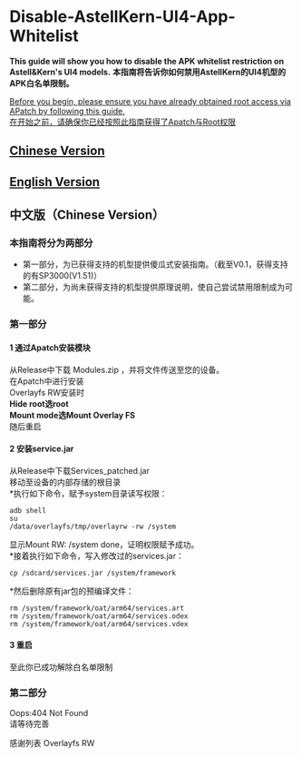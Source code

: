 # Disable-AstellKern-UI4-App-Whitelist

**This guide will show you how to disable the APK whitelist restriction on Astell&Kern's UI4 models.**
**本指南将告诉你如何禁用AstellKern的UI4机型的APK白名单限制。**

[Before you begin, please ensure you have already obtained root access via APatch by following this guide.](https://github.com/PPPPatrick0/AstellKern-DAP-Root-Guide)  
[在开始之前，请确保你已经按照此指南获得了Apatch与Root权限](https://github.com/PPPPatrick0/AstellKern-DAP-Root-Guide)

## [Chinese Version]()
## [English Version]()

## 中文版（Chinese Version）

### 本指南将分为两部分
* 第一部分，为已获得支持的机型提供傻瓜式安装指南。（截至V0.1，获得支持的有SP3000(V1.51)）
* 第二部分，为尚未获得支持的机型提供原理说明，使自己尝试禁用限制成为可能。

### 第一部分

#### 1 通过Apatch安装模块  
从Release中下载 Modules.zip ，并将文件传送至您的设备。  
在Apatch中进行安装  
Overlayfs RW安装时  
**Hide root选root**  
**Mount mode选Mount Overlay FS**  
随后重启

#### 2 安装service.jar
从Release中下载Services_patched.jar  
移动至设备的内部存储的根目录  
*执行如下命令，赋予system目录读写权限：
```
adb shell
su
/data/overlayfs/tmp/overlayrw -rw /system
```
显示Mount RW: /system done，证明权限赋予成功。  
*接着执行如下命令，写入修改过的services.jar：
```
cp /sdcard/services.jar /system/framework 
```
*然后删除原有jar包的预编译文件：
```
rm /system/framework/oat/arm64/services.art
rm /system/framework/oat/arm64/services.odex
rm /system/framework/oat/arm64/services.vdex
```

#### 3 重启
至此你已成功解除白名单限制

### 第二部分
Oops:404 Not Found  
请等待完善

感谢列表
Overlayfs RW
